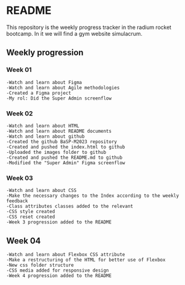 # README

This repository is the weekly progress tracker in the radium rocket bootcamp.
In it we will find a gym website simulacrum.

## Weekly progression

### Week 01

```
-Watch and learn about Figma
-Watch and learn about Agile methodologies
-Created a Figma project
-My rol: Did the Super Admin screenflow
```

### Week 02

```
-Watch and learn about HTML
-Watch and learn about README documents
-Watch and learn about github
-Created the github BaSP-M2023 repository
-Created and pushed the index.html to github
-Uploaded the images folder to github
-Created and pushed the README.md to github
-Modified the "Super Admin" Figma screenflow
```

### Week 03

```
-Watch and learn about CSS
-Make the necessary changes to the Index according to the weekly feedback
-Class attributes classes added to the relevant
-CSS style created
-CSS reset created
-Week 3 progression added to the README
```

## Week 04

```
-Watch and learn about Flexbox CSS attribute
-Make a restructuring of the HTML for better use of Flexbox
-New css folder structure
-CSS media added for responsive design
-Week 4 progression added to the README
```
